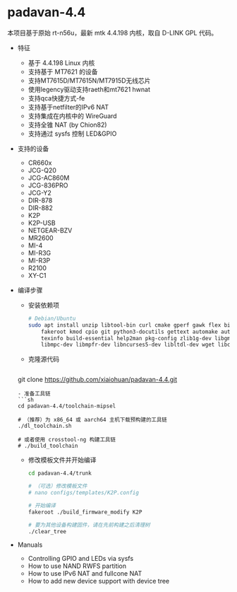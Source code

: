 # padavan-4.4 #

本项目基于原始 rt-n56u，最新 mtk 4.4.198 内核，取自 D-LINK GPL 代码。

- 特征
  - 基于 4.4.198 Linux 内核
  - 支持基于 MT7621 的设备
  - 支持MT7615D/MT7615N/MT7915D无线芯片
  - 使用legency驱动支持raeth和mt7621 hwnat
  - 支持qca快捷方式-fe
  - 支持基于netfilter的IPv6 NAT
  - 支持集成在内核中的 WireGuard
  - 支持全锥 NAT (by Chion82)
  - 支持通过 sysfs 控制 LED&GPIO


- 支持的设备
  - CR660x
  - JCG-Q20
  - JCG-AC860M
  - JCG-836PRO
  - JCG-Y2
  - DIR-878
  - DIR-882
  - K2P
  - K2P-USB
  - NETGEAR-BZV
  - MR2600
  - MI-4
  - MI-R3G
  - MI-R3P
  - R2100
  - XY-C1

- 编译步骤
  - 安装依赖项
    ```sh
    # Debian/Ubuntu
    sudo apt install unzip libtool-bin curl cmake gperf gawk flex bison nano xxd \
        fakeroot kmod cpio git python3-docutils gettext automake autopoint \
        texinfo build-essential help2man pkg-config zlib1g-dev libgmp3-dev \
        libmpc-dev libmpfr-dev libncurses5-dev libltdl-dev wget libc-dev-bin

    ```
  - 克隆源代码
    ```sh
   git clone https://github.com/xiaiohuan/padavan-4.4.git
    ```
  - 准备工具链
    ```sh
    cd padavan-4.4/toolchain-mipsel

    # （推荐）为 x86_64 或 aarch64 主机下载预构建的工具链
    ./dl_toolchain.sh

    # 或者使用 crosstool-ng 构建工具链
    # ./build_toolchain
    ```
  - 修改模板文件并开始编译
    ```sh
    cd padavan-4.4/trunk

    # （可选）修改模板文件
    # nano configs/templates/K2P.config

    # 开始编译
    fakeroot ./build_firmware_modify K2P

    # 要为其他设备构建固件，请在先前构建之后清理树
    ./clear_tree
    ```

- Manuals
  - Controlling GPIO and LEDs via sysfs
  - How to use NAND RWFS partition
  - How to use IPv6 NAT and fullcone NAT
  - How to add new device support with device tree
